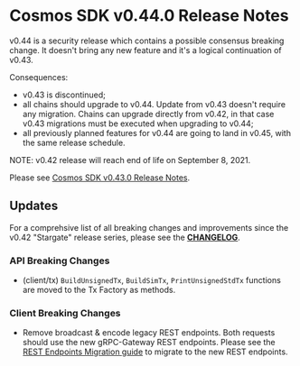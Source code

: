 # Cosmos SDK v0.44.0 Release Notes

v0.44 is a security release which contains a possible consensus breaking change.
It doesn't bring any new feature and it's a logical continuation of v0.43.

Consequences:
+ v0.43 is discontinued;
+ all chains should upgrade to v0.44. Update from v0.43 doesn't require any migration. Chains can upgrade directly from v0.42, in that case v0.43 migrations must be executed when upgrading to v0.44;
+ all previously planned features for v0.44 are going to land in v0.45, with the same release schedule.

NOTE: v0.42 release will reach end of life on September 8, 2021.

Please see [Cosmos SDK v0.43.0 Release Notes](https://github.com/cosmos/cosmos-sdk/blob/v0.43.0/RELEASE_NOTES.md).

## Updates

For a comprehsive list of all breaking changes and improvements since the v0.42 "Stargate" release series, please see the **[CHANGELOG](https://github.com/cosmos/cosmos-sdk/blob/release/v0.44.x/CHANGELOG.md)**.

### API Breaking Changes
* (client/tx) `BuildUnsignedTx`, `BuildSimTx`, `PrintUnsignedStdTx` functions are moved to the Tx Factory as methods.

### Client Breaking Changes

* Remove broadcast & encode legacy REST endpoints. Both requests should use the new gRPC-Gateway REST endpoints. Please see the [REST Endpoints Migration guide](https://docs.cosmos.network/master/migrations/rest.html) to migrate to the new REST endpoints.
